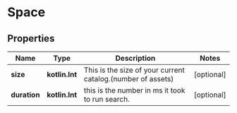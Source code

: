 
# Space

## Properties
Name | Type | Description | Notes
------------ | ------------- | ------------- | -------------
**size** | **kotlin.Int** | This is the size of your current catalog.(number of assets) |  [optional]
**duration** | **kotlin.Int** | this is the number in ms it took to run search. |  [optional]



